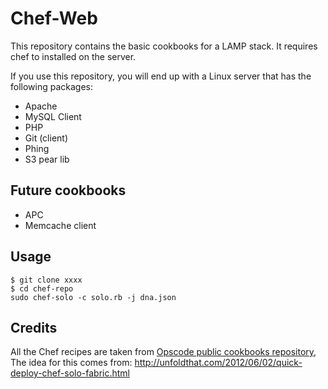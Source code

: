 Chef-Web
============
This repository contains the basic cookbooks for a LAMP stack. It requires chef to installed on the server.

If you use this repository, you will end up with a Linux server that has the
following packages:

* Apache
* MySQL Client
* PHP
* Git (client)
* Phing
* S3 pear lib


Future cookbooks
-----
* APC
* Memcache client


Usage
-----

```
$ git clone xxxx
$ cd chef-repo
sudo chef-solo -c solo.rb -j dna.json

```

Credits
-------

All the Chef recipes are taken from [Opscode public cookbooks repository](http://github.com/opscode/cookbooks),
The idea for this comes from: http://unfoldthat.com/2012/06/02/quick-deploy-chef-solo-fabric.html